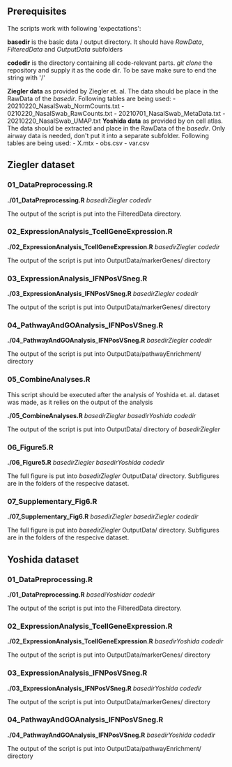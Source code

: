 ## Prerequisites

The scripts work with following 'expectations':

**basedir** is the basic data / output directory. It should have *RawData*, *FilteredData* and *OutputData* subfolders

**codedir** is the directory containing all code-relevant parts. *git clone* the repository and supply it as the code dir. To be save make sure to end the string with '/'

**Ziegler data** as provided by Ziegler et. al. The data should be place in the RawData of the *basedir*. Following tables are being used: 
    - 20210220_NasalSwab_NormCounts.txt
    - 0210220_NasalSwab_RawCounts.txt
    - 20210701_NasalSwab_MetaData.txt
    - 20210220_NasalSwab_UMAP.txt
**Yoshida data** as provided by on cell atlas. The data should be extracted and place in the RawData of the *basedir*. Only airway data is needed, don't put it into a separate subfolder.  Following tables are being used: 
    - X.mtx
    - obs.csv
    - var.csv



## Ziegler dataset 

### 01_DataPreprocessing.R

**./01_DataPreprocessing.R** *basedirZiegler* *codedir*

The output of the script is put into the FilteredData directory.

### 02_ExpressionAnalysis_TcellGeneExpression.R

**./02_ExpressionAnalysis_TcellGeneExpression.R** *basedirZiegler* *codedir*

The output of the script is put into OutputData/markerGenes/ directory

### 03_ExpressionAnalysis_IFNPosVSneg.R

**./03_ExpressionAnalysis_IFNPosVSneg.R** *basedirZiegler* *codedir*

The output of the script is put into OutputData/markerGenes/ directory

### 04_PathwayAndGOAnalysis_IFNPosVSneg.R

**./04_PathwayAndGOAnalysis_IFNPosVSneg.R** *basedirZiegler* *codedir*

The output of the script is put into OutputData/pathwayEnrichment/ directory

### 05_CombineAnalyses.R

This script should be executed after the analysis of Yoshida et. al. dataset was made, as it relies on the output of the analysis

**./05_CombineAnalyses.R** *basedirZiegler* *basedirYoshida* *codedir*

The output of the script is put into OutputData/ directory of *basedirZiegler*

### 06_Figure5.R

**./06_Figure5.R** *basedirZiegler* *basedirYoshida* *codedir*

The full figure is put into *basedirZiegler* OutputData/ directory. Subfigures are in the folders of the respecive dataset.

### 07_Supplementary_Fig6.R

**./07_Supplementary_Fig6.R** *basedirZiegler* *basedirZiegler* *codedir*

The full figure is put into *basedirZiegler* OutputData/ directory. Subfigures are in the folders of the respecive dataset.



## Yoshida dataset 

### 01_DataPreprocessing.R

**./01_DataPreprocessing.R** *basediYoshidar* *codedir*

The output of the script is put into the FilteredData directory.

### 02_ExpressionAnalysis_TcellGeneExpression.R

**./02_ExpressionAnalysis_TcellGeneExpression.R** *basedirYoshida* *codedir*

The output of the script is put into OutputData/markerGenes/ directory

### 03_ExpressionAnalysis_IFNPosVSneg.R

**./03_ExpressionAnalysis_IFNPosVSneg.R** *basedirYoshida* *codedir*

The output of the script is put into OutputData/markerGenes/ directory

### 04_PathwayAndGOAnalysis_IFNPosVSneg.R

**./04_PathwayAndGOAnalysis_IFNPosVSneg.R** *basedirYoshida* *codedir*

The output of the script is put into OutputData/pathwayEnrichment/ directory
